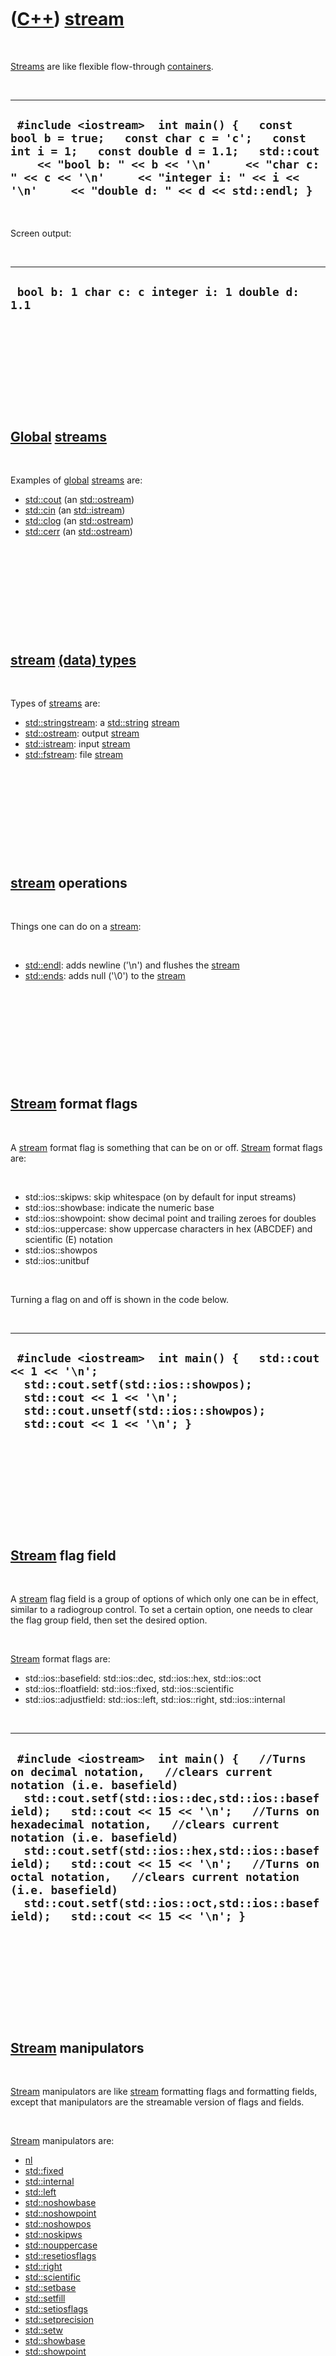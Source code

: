



 

 

 

 

 

([C++](Cpp.htm)) [stream](CppStream.htm)
========================================

 

[Streams](CppStream.htm) are like flexible flow-through
[containers](CppContainer.htm).

 

  -----------------------------------------------------------------------------------------------------------------------------------------------------------------------------------------------------------------------------------------------------------------------------------
  ` #include <iostream>  int main() {   const bool b = true;   const char c = 'c';   const int i = 1;   const double d = 1.1;   std::cout     << "bool b: " << b << '\n'     << "char c: " << c << '\n'     << "integer i: " << i << '\n'     << "double d: " << d << std::endl; }`
  -----------------------------------------------------------------------------------------------------------------------------------------------------------------------------------------------------------------------------------------------------------------------------------

 

Screen output:

 

  ---------------------------------------------------
  ` bool b: 1 char c: c integer i: 1 double d: 1.1`
  ---------------------------------------------------

 

 

 

 

 

[Global](CppGlobal.htm) [streams](CppStream.htm)
------------------------------------------------

 

Examples of [global](CppGlobal.htm) [streams](CppStream.htm) are:

-   [std::cout](CppCout.htm) (an [std::ostream](CppOstream.htm))
-   [std::cin](CppCin.htm) (an [std::istream](CppIstream.htm))
-   [std::clog](CppClog.htm) (an [std::ostream](CppOstream.htm))
-   [std::cerr](CppCerr.htm) (an [std::ostream](CppOstream.htm))

 

 

 

 

 

[stream](CppStream.htm) [(data) types](CppDataType.htm)
-------------------------------------------------------

 

Types of [streams](CppStream.htm) are:

-   [std::stringstream](CppStringstream.htm): a
    [std::string](CppString.htm) [stream](CppStream.htm)
-   [std::ostream](CppOstream.htm): output [stream](CppStream.htm)
-   [std::istream](CppIstream.htm): input [stream](CppStream.htm)
-   [std::fstream](CppFstream.htm): file [stream](CppStream.htm)

 

 

 

 

 

[stream](CppStream.htm) operations
----------------------------------

 

Things one can do on a [stream](CppStream.htm):

 

-   [std::endl](CppEndl.htm): adds newline ('\\n') and flushes the
    [stream](CppStream.htm)
-   [std::ends](CppEnds.htm): adds null ('\\0') to the
    [stream](CppStream.htm)

 

 

 

 

 

[Stream](CppStream.htm) format flags
------------------------------------

 

A [stream](CppStream.htm) format flag is something that can be on or
off. [Stream](CppStream.htm) format flags are:

 

-   std::ios::skipws: skip whitespace (on by default for input streams)
-   std::ios::showbase: indicate the numeric base
-   std::ios::showpoint: show decimal point and trailing zeroes for
    doubles
-   std::ios::uppercase: show uppercase characters in hex (ABCDEF) and
    scientific (E) notation
-   std::ios::showpos
-   std::ios::unitbuf

 

Turning a flag on and off is shown in the code below.

 

  --------------------------------------------------------------------------------------------------------------------------------------------------------------------------------------------------
  ` #include <iostream>  int main() {   std::cout << 1 << '\n';   std::cout.setf(std::ios::showpos);   std::cout << 1 << '\n';   std::cout.unsetf(std::ios::showpos);   std::cout << 1 << '\n'; }`
  --------------------------------------------------------------------------------------------------------------------------------------------------------------------------------------------------

 

 

 

 

 

[Stream](CppStream.htm) flag field
----------------------------------

 

A [stream](CppStream.htm) flag field is a group of options of which only
one can be in effect, similar to a radiogroup control. To set a certain
option, one needs to clear the flag group field, then set the desired
option.

 

[Stream](CppStream.htm) format flags are:

-   std::ios::basefield: std::ios::dec, std::ios::hex, std::ios::oct
-   std::ios::floatfield: std::ios::fixed, std::ios::scientific
-   std::ios::adjustfield: std::ios::left, std::ios::right,
    std::ios::internal

 

  ------------------------------------------------------------------------------------------------------------------------------------------------------------------------------------------------------------------------------------------------------------------------------------------------------------------------------------------------------------------------------------------------------------------------------------------------------------------------------------------------------------------------------
  ` #include <iostream>  int main() {   //Turns on decimal notation,   //clears current notation (i.e. basefield)   std::cout.setf(std::ios::dec,std::ios::basefield);   std::cout << 15 << '\n';   //Turns on hexadecimal notation,   //clears current notation (i.e. basefield)   std::cout.setf(std::ios::hex,std::ios::basefield);   std::cout << 15 << '\n';   //Turns on octal notation,   //clears current notation (i.e. basefield)   std::cout.setf(std::ios::oct,std::ios::basefield);   std::cout << 15 << '\n'; }`
  ------------------------------------------------------------------------------------------------------------------------------------------------------------------------------------------------------------------------------------------------------------------------------------------------------------------------------------------------------------------------------------------------------------------------------------------------------------------------------------------------------------------------------

 

 

 

 

 

[Stream](CppStream.htm) manipulators
------------------------------------

 

[Stream](CppStream.htm) manipulators are like [stream](CppStream.htm)
formatting flags and formatting fields, except that manipulators are the
streamable version of flags and fields.

 

[Stream](CppStream.htm) manipulators are:

-   [nl](CppNl.htm)
-   [std::fixed](CppFixed.htm)
-   [std::internal](CppInternal.htm)
-   [std::left](CppLeft.htm)
-   [std::noshowbase](CppNoshowbase.htm)
-   [std::noshowpoint](CppNoshowpoint.htm)
-   [std::noshowpos](CppNoshowpos.htm)
-   [std::noskipws](CppNoskipws.htm)
-   [std::nouppercase](CppNouppercase.htm)
-   [std::resetiosflags](CppResetiosflags.htm)
-   [std::right](CppRight.htm)
-   [std::scientific](CppScientific.htm)
-   [std::setbase](CppSetbase.htm)
-   [std::setfill](CppSetfill.htm)
-   [std::setiosflags](CppSetiosflags.htm)
-   [std::setprecision](CppSetprecision.htm)
-   [std::setw](CppSetw.htm)
-   [std::showbase](CppShowbase.htm)
-   [std::showpoint](CppShowpoint.htm)
-   [std::showpos](CppShowpos.htm)
-   [std::skipws](CppSkipws.htm)
-   [std::uppercase](CppUppercase.htm)

 

  ------------------------------------------------------------------------------------------------------------------------------------------------------------------------------------------------------------------------------------------------------
  ` #include <iostream>  int main() {   //Turn on decimal notation   std::cout << std::dec << 15 << '\n';   //Turn on hexidecimal notation   std::cout << std::hex << 15 << '\n';   //Turn on octal notation   std::cout << std::oct << 15 << '\n'; }`
  ------------------------------------------------------------------------------------------------------------------------------------------------------------------------------------------------------------------------------------------------------

 

 

 

 

 

[stream](CppStream.htm) code snippets
-------------------------------------

 

Some code snippets one can use when working witj
[stream](CppStream.htm):

 

-   [Read and write a std::vector from/to a
    std::stream](CppVectorToStream.htm)
-   [Write and read a std::vector to/from a
    std::stream](CppVectorToStream.htm)

 

 

 

 

 





 

[![Valid XHTML 1.0 Strict](valid-xhtml10.png){width="88"
height="31"}](http://validator.w3.org/check?uri=referer)
